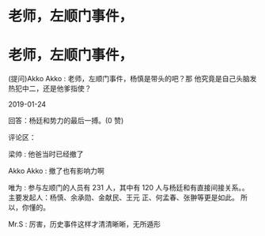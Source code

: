 # 老师，左顺门事件，

# 老师，左顺门事件，

(提问)Akko Akko : 老师，左顺门事件，杨慎是带头的吧？那 他究竟是自己头脑发热犯中二，还是他爹指使？

2019-01-24

回答：杨廷和势力的最后一搏。(0 赞)

评论区：

梁帅 : 他爸当时已经撤了

Akko Akko : 撤了也有影响力啊

唯为 : 参与左顺门的人员有 231 人，其中有 120 人与杨廷和有直接间接关系。。 主要发起人：杨慎、余承勋、金献民、王元 正、何孟春、张翀等更是如此。 所以，你懂的。

Mr.S : 厉害，历史事件这样才清清晰晰，无所遁形